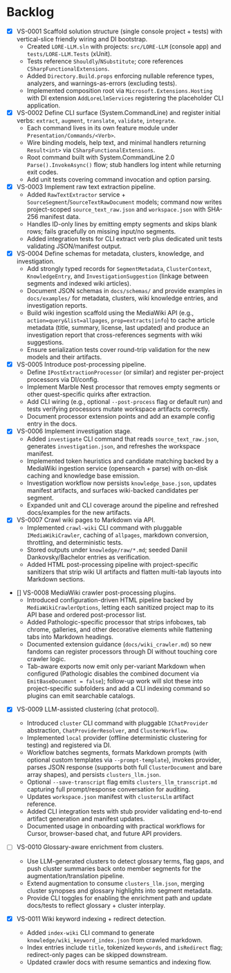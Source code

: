 # Backlog

- [x] VS-0001 Scaffold solution structure (single console project + tests) with vertical-slice friendly wiring and DI bootstrap.
  - Created `LORE-LLM.sln` with projects: `src/LORE-LLM` (console app) and `tests/LORE-LLM.Tests` (xUnit).
  - Tests reference `Shouldly`/`NSubstitute`; core references `CSharpFunctionalExtensions`.
  - Added `Directory.Build.props` enforcing nullable reference types, analyzers, and warnings-as-errors (excluding tests).
  - Implemented composition root via `Microsoft.Extensions.Hosting` with DI extension `AddLoreLlmServices` registering the placeholder CLI application.
- [x] VS-0002 Define CLI surface (System.CommandLine) and register initial verbs: `extract`, `augment`, `translate`, `validate`, `integrate`.
  - Each command lives in its own feature module under `Presentation/Commands/<Verb>`.
  - Wire binding models, help text, and minimal handlers returning `Result<int>` via `CSharpFunctionalExtensions`.
  - Root command built with System.CommandLine 2.0 `Parse().InvokeAsync()` flow; stub handlers log intent while returning exit codes.
  - Add unit tests covering command invocation and option parsing.
- [x] VS-0003 Implement raw text extraction pipeline.
  - Added `RawTextExtractor` service + `SourceSegment`/`SourceTextRawDocument` models; command now writes project-scoped `source_text_raw.json` and `workspace.json` with SHA-256 manifest data.
  - Handles ID-only lines by emitting empty segments and skips blank rows; fails gracefully on missing input/no segments.
  - Added integration tests for CLI extract verb plus dedicated unit tests validating JSON/manifest output.
- [x] VS-0004 Define schemas for metadata, clusters, knowledge, and investigation.
  - Add strongly typed records for `SegmentMetadata`, `ClusterContext`, `KnowledgeEntry`, and `InvestigationSuggestion` (linkage between segments and indexed wiki articles).
  - Document JSON schemas in `docs/schemas/` and provide examples in `docs/examples/` for metadata, clusters, wiki knowledge entries, and investigation reports.
  - Build wiki ingestion scaffold using the MediaWiki API (e.g., `action=query&list=allpages`, `prop=extracts|info`) to cache article metadata (title, summary, license, last updated) and produce an investigation report that cross-references segments with wiki suggestions.
  - Ensure serialization tests cover round-trip validation for the new models and their artifacts.
- [x] VS-0005 Introduce post-processing pipeline.
  - Define `IPostExtractionProcessor` (or similar) and register per-project processors via DI/config.
  - Implement Marble Nest processor that removes empty segments or other quest-specific quirks after extraction.
  - Add CLI wiring (e.g., optional `--post-process` flag or default run) and tests verifying processors mutate workspace artifacts correctly.
  - Document processor extension points and add an example config entry in the docs.
- [x] VS-0006 Implement investigation stage.
  - Added `investigate` CLI command that reads `source_text_raw.json`, generates `investigation.json`, and refreshes the workspace manifest.
  - Implemented token heuristics and candidate matching backed by a MediaWiki ingestion service (opensearch + parse) with on-disk caching and knowledge base emission.
  - Investigation workflow now persists `knowledge_base.json`, updates manifest artifacts, and surfaces wiki-backed candidates per segment.
  - Expanded unit and CLI coverage around the pipeline and refreshed docs/examples for the new artifacts.
- [x] VS-0007 Crawl wiki pages to Markdown via API.
  - Implemented `crawl-wiki` CLI command with pluggable `IMediaWikiCrawler`, caching of `allpages`, markdown conversion, throttling, and deterministic tests.
  - Stored outputs under `knowledge/raw/*.md`; seeded Daniil Dankovsky/Bachelor entries as verification.
  - Added HTML post-processing pipeline with project-specific sanitizers that strip wiki UI artifacts and flatten multi-tab layouts into Markdown sections.
- [] VS-0008 MediaWiki crawler post-processing plugins.
  - Introduced configuration-driven HTML pipeline backed by `MediaWikiCrawlerOptions`, letting each sanitized project map to its API base and ordered post-processor list.
  - Added Pathologic-specific processor that strips infoboxes, tab chrome, galleries, and other decorative elements while flattening tabs into Markdown headings.
  - Documented extension guidance (`docs/wiki_crawler.md`) so new fandoms can register processors through DI without touching core crawler logic.
  - Tab-aware exports now emit only per-variant Markdown when configured (Pathologic disables the combined document via `EmitBaseDocument = false`); follow-up work will slot these into project-specific subfolders and add a CLI indexing command so plugins can emit searchable catalogs.
- [x] VS-0009 LLM-assisted clustering (chat protocol).
  - Introduced `cluster` CLI command with pluggable `IChatProvider` abstraction, `ChatProviderResolver`, and `ClusterWorkflow`.
  - Implemented `local` provider (offline deterministic clustering for testing) and registered via DI.
  - Workflow batches segments, formats Markdown prompts (with optional custom templates via `--prompt-template`), invokes provider, parses JSON response (supports both full `ClusterDocument` and bare array shapes), and persists `clusters_llm.json`.
  - Optional `--save-transcript` flag emits `clusters_llm_transcript.md` capturing full prompt/response conversation for auditing.
  - Updates `workspace.json` manifest with `clustersLlm` artifact reference.
  - Added CLI integration tests with stub provider validating end-to-end artifact generation and manifest updates.
  - Documented usage in onboarding with practical workflows for Cursor, browser-based chat, and future API providers.
- [ ] VS-0010 Glossary-aware enrichment from clusters.
  - Use LLM-generated clusters to detect glossary terms, flag gaps, and push cluster summaries back onto member segments for the augmentation/translation pipeline.
  - Extend augmentation to consume `clusters_llm.json`, merging cluster synopses and glossary highlights into segment metadata.
  - Provide CLI toggles for enabling the enrichment path and update docs/tests to reflect glossary + cluster interplay.

- [x] VS-0011 Wiki keyword indexing + redirect detection.
  - Added `index-wiki` CLI command to generate `knowledge/wiki_keyword_index.json` from crawled markdown.
  - Index entries include `title`, tokenized `keywords`, and `isRedirect` flag; redirect-only pages can be skipped downstream.
  - Updated crawler docs with resume semantics and indexing flow.


